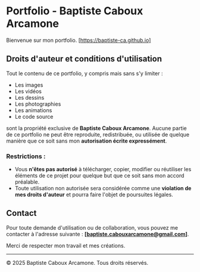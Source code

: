 # Portfolio - Baptiste Caboux Arcamone

Bienvenue sur mon portfolio. [https://baptiste-ca.github.io]

## Droits d'auteur et conditions d'utilisation

Tout le contenu de ce portfolio, y compris mais sans s'y limiter :
- Les images
- Les vidéos
- Les dessins
- Les photographies
- Les animations
- Le code source

sont la propriété exclusive de **Baptiste Caboux Arcamone**. Aucune partie de ce portfolio ne peut être reproduite, redistribuée, ou utilisée de quelque manière que ce soit sans mon **autorisation écrite expressément**.

### Restrictions :

- Vous **n'êtes pas autorisé** à télécharger, copier, modifier ou réutiliser les éléments de ce projet pour quelque but que ce soit sans mon accord préalable.
- Toute utilisation non autorisée sera considérée comme une **violation de mes droits d'auteur** et pourra faire l'objet de poursuites légales.

## Contact

Pour toute demande d'utilisation ou de collaboration, vous pouvez me contacter à l'adresse suivante : **[baptiste.cabouxarcamone@gmail.com]**.

Merci de respecter mon travail et mes créations.

---

© 2025 Baptiste Caboux Arcamone. Tous droits réservés.
